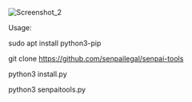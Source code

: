 

![Screenshot_2](https://github.com/senpailegal/senpai-tools/assets/103486686/d20e0737-8324-48a3-b16a-489da717f1ff)

Usage:

sudo apt install python3-pip

git clone https://github.com/senpailegal/senpai-tools

python3 install.py

python3 senpaitools.py

